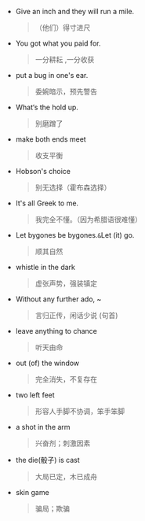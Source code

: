 - Give an inch and they will run a mile.

  >  （他们）得寸进尺

- You got what you paid for.
  
  > 一分耕耘 ,一分收获
  
- put a bug in one's ear.

  > 委婉暗示，预先警告

- What‘s the hold up.

  > 别磨蹭了
  
- make both ends meet
  
	> 收支平衡
	
- Hobson's choice

  > 别无选择（霍布森选择）
  
- It's all Greek to me.

  > 我完全不懂。（因为希腊语很难懂）
  
- Let bygones be bygones.`&`Let (it) go.

  > 顺其自然

- whistle in the dark

  > 虚张声势，强装镇定

- Without any further ado, ~

  > 言归正传，闲话少说 (句首)

- leave anything to chance

  > 听天由命

- out (of) the window

  > 完全消失，不复存在

- two left feet

  > 形容人手脚不协调，笨手笨脚
  
- a shot in the arm

  > 兴奋剂；刺激因素
  
- the die(骰子) is cast

  > 大局已定，木已成舟
  
- skin game

  > 骗局；欺骗

